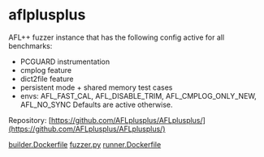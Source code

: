 # aflplusplus

AFL++ fuzzer instance that has the following config active for all benchmarks:
  - PCGUARD instrumentation 
  - cmplog feature
  - dict2file feature
  - persistent mode + shared memory test cases
  - envs: AFL_FAST_CAL, AFL_DISABLE_TRIM, AFL_CMPLOG_ONLY_NEW, AFL_NO_SYNC
Defaults are active otherwise.

Repository: [https://github.com/AFLplusplus/AFLplusplus/](https://github.com/AFLplusplus/AFLplusplus/)

[builder.Dockerfile](builder.Dockerfile)
[fuzzer.py](fuzzer.py)
[runner.Dockerfile](runner.Dockerfile)
